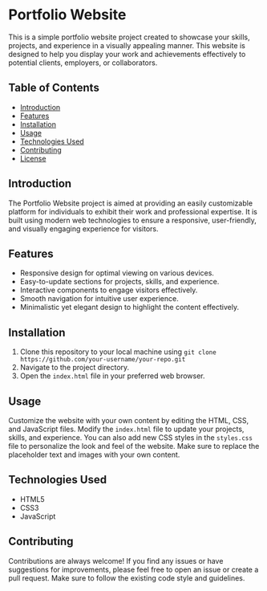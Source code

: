 # Portfolio Website

This is a simple portfolio website project created to showcase your skills, projects, and experience in a visually appealing manner. This website is designed to help you display your work and achievements effectively to potential clients, employers, or collaborators.

## Table of Contents

- [Introduction](#introduction)
- [Features](#features)
- [Installation](#installation)
- [Usage](#usage)
- [Technologies Used](#technologies-used)
- [Contributing](#contributing)
- [License](#license)

## Introduction

The Portfolio Website project is aimed at providing an easily customizable platform for individuals to exhibit their work and professional expertise. It is built using modern web technologies to ensure a responsive, user-friendly, and visually engaging experience for visitors.

## Features

- Responsive design for optimal viewing on various devices.
- Easy-to-update sections for projects, skills, and experience.
- Interactive components to engage visitors effectively.
- Smooth navigation for intuitive user experience.
- Minimalistic yet elegant design to highlight the content effectively.

## Installation

1. Clone this repository to your local machine using `git clone https://github.com/your-username/your-repo.git`
2. Navigate to the project directory.
3. Open the `index.html` file in your preferred web browser.

## Usage

Customize the website with your own content by editing the HTML, CSS, and JavaScript files. Modify the `index.html` file to update your projects, skills, and experience. You can also add new CSS styles in the `styles.css` file to personalize the look and feel of the website. Make sure to replace the placeholder text and images with your own content.

## Technologies Used

- HTML5
- CSS3
- JavaScript

## Contributing

Contributions are always welcome! If you find any issues or have suggestions for improvements, please feel free to open an issue or create a pull request. Make sure to follow the existing code style and guidelines.
